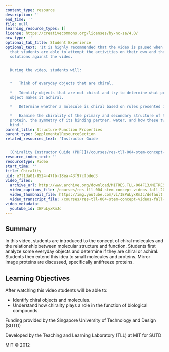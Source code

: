 ```yaml
---
content_type: resource
description: ''
end_time: ''
file: null
learning_resource_types: []
license: https://creativecommons.org/licenses/by-nc-sa/4.0/
ocw_type: ''
optional_tab_title: Student Experience
optional_text: 'It is highly recommended that the video is paused when prompted so
  that students are able to attempt the activities on their own and then check their
  solutions against the video.


  During the video, students will:


  *   Think of everyday objects that are chiral.

  *   Identify objects that are not chiral and try to determine what property of the
  object makes it achiral.

  *   Determine whether a molecule is chiral based on rules presented in the video.

  *   Examine the chirality of the primary and secondary structure of the Anti-freeze
  protein, the symmetry of its binding partner, water, and how these two molecules
  bind.'
parent_title: Structure-Function Properties
parent_type: SupplementalResourceSection
related_resources_text: 'Instructor Guide


  [Chirality Instructor Guide (PDF)](/courses/res-tll-004-stem-concept-videos-fall-2013/resources/mitres_tll-004f13_chiralig)'
resource_index_text: ''
resourcetype: Video
start_time: ''
title: Chirality
uid: e7f1da01-8524-47fb-18ea-43f97cfbded3
video_files:
  archive_url: http://www.archive.org/download/MITRES.TLL-004F13/MITRES_TLL-004F13_chirality_300k.mp4
  video_captions_file: /courses/res-tll-004-stem-concept-videos-fall-2013/8a9a7d080e4c5aefb9b1dfab74c496de_IEPuLyxRmJc.vtt
  video_thumbnail_file: https://img.youtube.com/vi/IEPuLyxRmJc/default.jpg
  video_transcript_file: /courses/res-tll-004-stem-concept-videos-fall-2013/f19be223fa9329627fb56703aca4619e_IEPuLyxRmJc.pdf
video_metadata:
  youtube_id: IEPuLyxRmJc
---
```


Summary
-------

In this video, students are introduced to the concept of chiral molecules and the relationship between molecular structure and function. Students first analyze some everyday objects and determine if they are chiral or achiral. Students then extend this idea to small molecules and proteins. Mirror image proteins are discussed, specifically antifreeze proteins.

Learning Objectives
-------------------

After watching this video students will be able to:

*   Identify chiral objects and molecules.
*   Understand how chirality plays a role in the function of biological compounds.

Funding provided by the Singapore University of Technology and Design (SUTD)

Developed by the Teaching and Learning Laboratory (TLL) at MIT for SUTD

MIT © 2012

